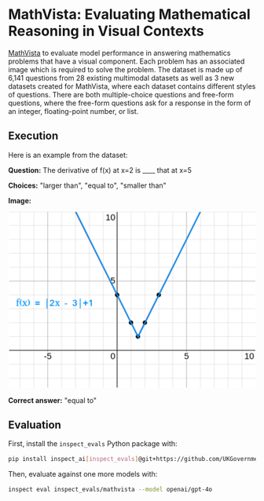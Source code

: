 # MathVista: Evaluating Mathematical Reasoning in Visual Contexts

[MathVista](https://arxiv.org/pdf/2310.02255) to evaluate model performance in answering mathematics problems that have a visual component. Each problem has an associated image which is required to solve the problem. The dataset is made up of 6,141 questions from 28 existing multimodal datasets as well as 3 new datasets created for MathVista, where each dataset contains different styles of questions. There are both multiple-choice questions and free-form questions, where the free-form questions ask for a response in the form of an integer, floating-point number, or list.

## Execution
Here is an example from the dataset:

**Question:** The derivative of f(x) at x=2 is ____ that at x=5

**Choices:** "larger than", "equal to", "smaller than"

**Image:**

![Image for example question](example.png)

**Correct answer:** "equal to"


## Evaluation

First, install the `inspect_evals` Python package with:

```bash
pip install inspect_ai[inspect_evals]@git+https://github.com/UKGovernmentBEIS/inspect_ai
```

Then, evaluate against one more models with:

```bash
inspect eval inspect_evals/mathvista --model openai/gpt-4o
```

